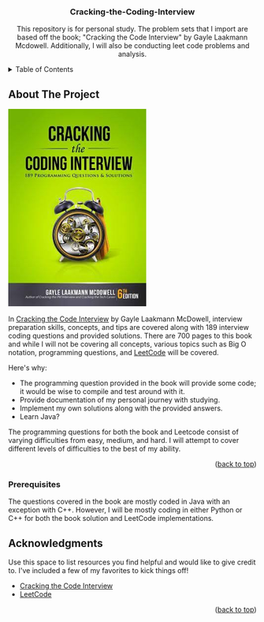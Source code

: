 <a name="readme-top"></a>

<h3 align="center">Cracking-the-Coding-Interview</h3>

<p align="center">
  This repository is for personal study. The problem sets that I import are based off the book; "Cracking the Code Interview" by Gayle Laakmann Mcdowell.
  Additionally, I will also be conducting leet code problems and analysis.
    </p>

<!-- TABLE OF CONTENTS -->
<details>
  <summary>Table of Contents</summary>
  <ol>
    <li>
      <a href="#about-the-project">About The Project</a>
    </li>
      <ul>
        <li><a href="#prerequisites">Prerequisites</a></li>
      </ul>
    <li><a href="#acknowledgments">Acknowledgments</a></li>
  </ol>
</details>

<!-- ABOUT THE PROJECT -->
## About The Project

![Book-cover-image](https://raw.githubusercontent.com/Jicxer/Cracking-the-Coding-Interview/main/images/bookcover.jpg)

In [Cracking the Code Interview](https://www.crackingthecodinginterview.com/) by Gayle Laakmann McDowell, interview preparation skills, concepts, and tips are covered along with 189 interview coding questions and provided solutions.
There are 700 pages to this book and while I will not be covering all concepts, various topics such as Big O notation, programming questions, and [LeetCode](https://leetcode.com/) will be covered.

Here's why:
* The programming question provided in the book will provide some code; it would be wise to compile and test around with it.
* Provide documentation of my personal journey with studying.
* Implement my own solutions along with the provided answers.
* Learn Java?

The programming questions for both the book and Leetcode consist of varying difficulties from easy, medium, and hard. I will attempt to cover different levels of difficulties to the best of my ability.

<p align="right">(<a href="#readme-top">back to top</a>)</p>


### Prerequisites

The questions covered in the book are mostly coded in Java with an exception with C++. 
However, I will be mostly coding in either Python or C++ for both the book solution and LeetCode implementations.

  
<!-- ACKNOWLEDGMENTS -->
## Acknowledgments

Use this space to list resources you find helpful and would like to give credit to. I've included a few of my favorites to kick things off!

* [Cracking the Code Interview](https://www.crackingthecodinginterview.com/)
* [LeetCode](https://leetcode.com/)


<p align="right">(<a href="#readme-top">back to top</a>)</p>
